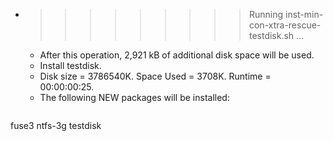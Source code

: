 * >>>>>>>>> Running inst-min-con-xtra-rescue-testdisk.sh ...
  * After this operation, 2,921 kB of additional disk space will be used.
  * Install testdisk.
  * Disk size = 3786540K. Space Used = 3708K. Runtime = 00:00:00:25.
  * The following NEW packages will be installed:
  ```bash
fuse3 ntfs-3g testdisk
  ```
